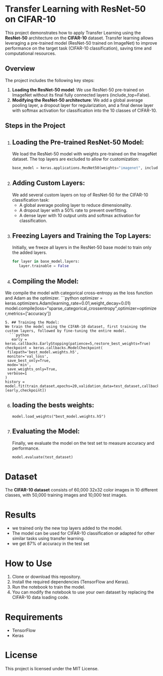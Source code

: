 # Transfer Learning with ResNet-50 on CIFAR-10

This project demonstrates how to apply Transfer Learning using the __ResNet-50__ architecture on the __CIFAR-10__ dataset. Transfer learning allows leveraging a pre-trained model (ResNet-50 trained on ImageNet) to improve performance on the target task (CIFAR-10 classification), saving time and computational resources.

## Overview

The project includes the following key steps:

1. __Loading the ResNet-50 model__: We use ResNet-50 pre-trained on ImageNet without its final fully connected layers (include_top=False).
2. __Modifying the ResNet-50 architecture__: We add a global average pooling layer, a dropout layer for regularization, and a final dense layer with softmax activation for classification into the 10 classes of CIFAR-10.

## Steps in the Project

1. ## Loading the Pre-trained ResNet-50 Model:
   We load the ResNet-50 model with weights pre-trained on the ImageNet dataset. The top layers are excluded to allow for customization:
   ```python
   base_model = keras.applications.ResNet50(weights="imagenet", include_top=False)
   ```
2. ## Adding Custom Layers:
   We add several custom layers on top of ResNet-50 for the CIFAR-10 classification task:
   * A global average pooling layer to reduce dimensionality.
   * A dropout layer with a 50% rate to prevent overfitting.
   * A dense layer with 10 output units and softmax activation for classification.
3. ## Freezing Layers and Training the Top Layers:
    Initially, we freeze all layers in the ResNet-50 base model to train only the added layers.
   ```python
   for layer in base_model.layers:
      layer.trainable = False
   ```
4. ## Compiling the Model:
  We compile the model with categorical cross-entropy as the loss function and Adam as the optimizer.
     ```python
      optimizer = keras.optimizers.Adam(learning_rate=0.01,weight_decay=0.01)
      model.compile(loss="sparse_categorical_crossentropy",optimizer=optimizer,metrics=['accuracy'])
   ```
5. ## Training the Model:
  We train the model using the CIFAR-10 dataset, first training the custom layers, followed by fine-tuning the entire model.
     ```python
      early = keras.callbacks.EarlyStopping(patience=5,restore_best_weights=True)
checkpoint = keras.callbacks.ModelCheckpoint(
    filepath='best_model.weights.h5',
    monitor='val_loss',
    save_best_only=True,
    mode='min',
    save_weights_only=True,
    verbose=1
)
history = model.fit(train_dataset,epochs=20,validation_data=test_dataset,callbacks=[early,checkpoint])
   ```
6. ## loading the bests weights:
   ```
   model.load_weights("best_model.weights.h5")
   ```
7. ## Evaluating the Model:
   Finally, we evaluate the model on the test set to measure accuracy and performance.
   ```python
   model.evaluate(test_dataset)
   ```
# Dataset
The __CIFAR-10 dataset__ consists of 60,000 32x32 color images in 10 different classes, with 50,000 training images and 10,000 test images.
# Results
* we trained only the new top layers added to the model.
* The model can be used for CIFAR-10 classification or adapted for other similar tasks using transfer learning.
* we get 87% of accuracy in the test set
# How to Use
1. Clone or download this repository.
2. Install the required dependencies (TensorFlow and Keras).
3. Run the notebook to train the model.
4. You can modify the notebook to use your own dataset by replacing the CIFAR-10 data loading code.
# Requirements
* TensorFlow
* Keras
# License
This project is licensed under the MIT License.
   
